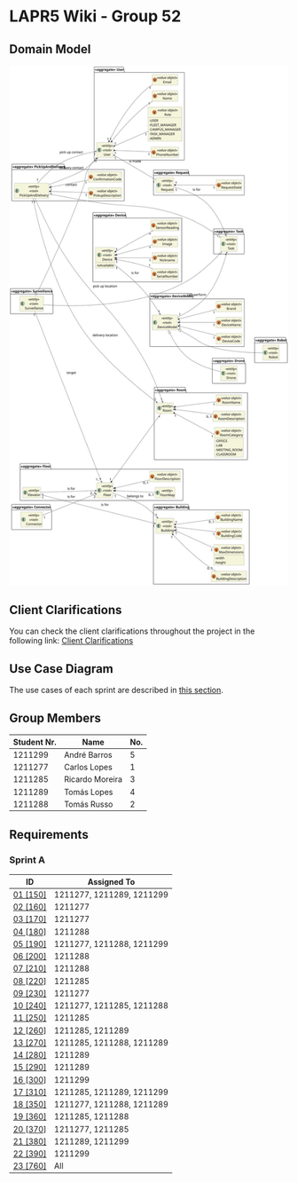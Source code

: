 # LAPR5 Wiki - Group 52

## Domain Model

![Domain Model](./dm/assets/dm.svg)

## Client Clarifications

You can check the client clarifications throughout the project in the following link: [Client Clarifications](./client_clarifications/readme.md)

## Use Case Diagram

The use cases of each sprint are described in [this section](./ucd/readme.md).

## Group Members

| Student Nr. | Name            | No. |
| ----------- | --------------- | --- |
| 1211299     | André Barros    | 5   |
| 1211277     | Carlos Lopes    | 1   |
| 1211285     | Ricardo Moreira | 3   |
| 1211289     | Tomás Lopes     | 4   |
| 1211288     | Tomás Russo     | 2   |

## Requirements

### Sprint A

| ID                                      | Assigned To               |
| --------------------------------------- | ------------------------- |
| [01 [150]](sprint-a/us01-150/readme.md) | 1211277, 1211289, 1211299 |
| [02 [160]](sprint-a/us02-160/readme.md) | 1211277                   |
| [03 [170]](sprint-a/us03-170/readme.md) | 1211277                   |
| [04 [180]](sprint-a/us04-180/readme.md) | 1211288                   |
| [05 [190]](sprint-a/us05-190/readme.md) | 1211277, 1211288, 1211299 |
| [06 [200]](sprint-a/us06-200/readme.md) | 1211288                   |
| [07 [210]](sprint-a/us07-210/readme.md) | 1211288                   |
| [08 [220]](sprint-a/us08-220/readme.md) | 1211285                   |
| [09 [230]](sprint-a/us09-230/readme.md) | 1211277                   |
| [10 [240]](sprint-a/us10-240/readme.md) | 1211277, 1211285, 1211288 |
| [11 [250]](sprint-a/us11-250/readme.md) | 1211285                   |
| [12 [260]](sprint-a/us12-260/readme.md) | 1211285, 1211289          |
| [13 [270]](sprint-a/us13-270/readme.md) | 1211285, 1211288, 1211289 |
| [14 [280]](sprint-a/us14-280/readme.md) | 1211289                   |
| [15 [290]](sprint-a/us15-290/readme.md) | 1211289                   |
| [16 [300]](sprint-a/us16-300/readme.md) | 1211299                   |
| [17 [310]](sprint-a/us17-310/readme.md) | 1211285, 1211289, 1211299 |
| [18 [350]](sprint-a/us18-350/readme.md) | 1211277, 1211288, 1211289 |
| [19 [360]](sprint-a/us19-360/readme.md) | 1211285, 1211288          |
| [20 [370]](sprint-a/us20-370/readme.md) | 1211277, 1211285          |
| [21 [380]](sprint-a/us21-380/readme.md) | 1211289, 1211299          |
| [22 [390]](sprint-a/us22-390/readme.md) | 1211299                   |
| [23 [760]](sprint-a/us23-760/readme.md) | All                       |
